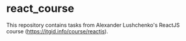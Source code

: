 # react_course
This repository contains tasks from Alexander Lushchenko's ReactJS course (https://itgid.info/course/reactjs).
